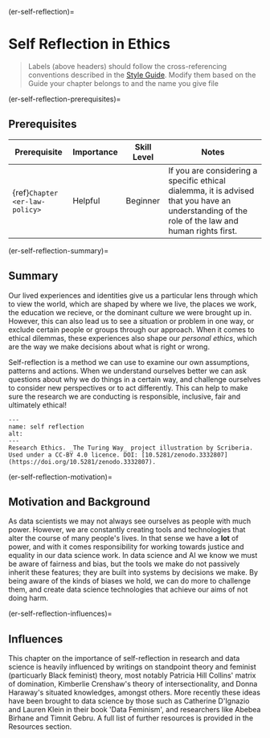 (er-self-reflection)=
# Self Reflection in Ethics

> Labels (above headers) should follow the cross-referencing conventions described in the [Style Guide](https://the-turing-way.netlify.app/community-handbook/style/style-crossref.html).
> Modify them based on the Guide your chapter belongs to and the name you give file

(er-self-reflection-prerequisites)=
## Prerequisites

| Prerequisite | Importance | Skill Level | Notes |
| -------------|----------|------|----|
| {ref}`Chapter <er-law-policy>` | Helpful | Beginner | If you are considering a specific ethical dialemma, it is advised that you have an understanding of the role of the law and human rights first. |


(er-self-reflection-summary)=
## Summary

Our lived experiences and identities give us a particular lens through which to view the world, which are shaped by where we live, the places we work, the education we recieve, or the dominant culture we were brought up in. However, this can also lead us to see a situation or problem in one way, or exclude certain people or groups through our approach. When it comes to ethical dilemmas, these experiences also shape our *personal ethics*, which are the way we make decisions about what is right or wrong. 

Self-reflection is a method we can use to examine our own assumptions, patterns and actions. When we understand ourselves better we can ask questions about why we do things in a certain way, and challenge ourselves to consider new perspectives or to act differently. This can help to make sure the research we are conducting is responsible, inclusive, fair and ultimately ethical!

```{figure} ../figures/self-reflection.jpg
---
name: self reflection
alt: 
---
Research Ethics. _The Turing Way_ project illustration by Scriberia. Used under a CC-BY 4.0 licence. DOI: [10.5281/zenodo.3332807](https://doi.org/10.5281/zenodo.3332807).
```

(er-self-reflection-motivation)=
## Motivation and Background

As data scientists we may not always see ourselves as people with much power. However, we are constantly creating tools and technologies that alter the course of many people's lives. In that sense we have a **lot** of power, and with it comes responsibility for working towards justice and equality in our data science work. In data science and AI we know we must be aware of fairness and bias, but the tools we make do not passively inherit these features; they are built into systems by decisions we make. By being aware of the kinds of biases we hold, we can do more to challenge them, and create data science technologies that achieve our aims of not doing harm. 

(er-self-reflection-influences)=
## Influences

This chapter on the importance of self-reflection in research and data science is heavily influenced by writings on standpoint theory and feminist (particuarly Black feminist) theory, most notably Patricia Hill Collins' matrix of domination, Kimberlie Crenshaw's theory of intersectionality, and Donna Haraway's situated knowledges, amongst others. 
More recently these ideas have been brought to data science by those such as Catherine D'Ignazio and Lauren Klein in their book 'Data Feminism', and researchers like Abebea Birhane and Timnit Gebru.
A full list of further resources is provided in the Resources section. 